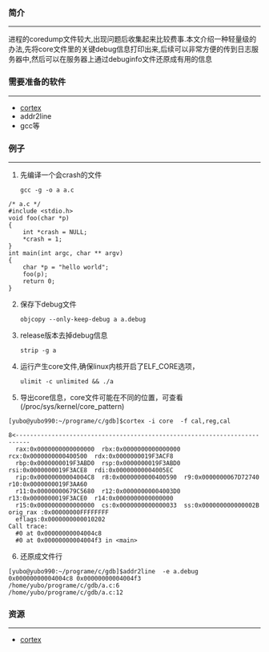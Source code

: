 ### 简介
---
进程的coredump文件较大,出现问题后收集起来比较费事.本文介绍一种轻量级的办法,先将core文件里的关键debug信息打印出来,后续可以非常方便的传到日志服务器中,然后可以在服务器上通过debuginfo文件还原成有用的信息

### 需要准备的软件
---
* [cortex]
* addr2line
* gcc等


### 例子
---

1. 先编译一个会crash的文件

	`gcc -g -o a a.c`
```
/* a.c */
#include <stdio.h>
void foo(char *p)
{
	int *crash = NULL;
	*crash = 1;
}
int main(int argc, char ** argv)
{
	char *p = "hello world";
	foo(p);
	return 0;
}
```

2. 保存下debug文件

	`objcopy --only-keep-debug a a.debug`

3. release版本去掉debug信息

	`strip -g a`

4. 运行产生core文件,确保linux内核开启了ELF_CORE选项，

	`ulimit -c unlimited && ./a`

5. 导出core信息，core文件可能在不同的位置，可查看(/proc/sys/kernel/core_pattern)
```
[yubo@yubo990:~/programe/c/gdb]$cortex -i core  -f cal,reg,cal

8<--------------------------------------------------------------------------
  rax:0x0000000000000000  rbx:0x0000000000000000  rcx:0x0000000000400500  rdx:0x0000000019F3ACF8
  rbp:0x0000000019F3ABD0  rsp:0x0000000019F3ABD0  rsi:0x0000000019F3ACE8  rdi:0x00000000004005EC
  rip:0x00000000004004C8  r8:0x0000000000400590  r9:0x0000000067D72740  r10:0x0000000019F3AA60
  r11:0x00000000679C5680  r12:0x00000000004003D0  r13:0x0000000019F3ACE0  r14:0x0000000000000000
  r15:0x0000000000000000  cs:0x0000000000000033  ss:0x000000000000002B  orig_rax :0x00000000FFFFFFFF
  eflags:0x0000000000010202
Call trace:
  #0 at 0x00000000004004c8
  #0 at 0x00000000004004f3 in <main>
```


6. 还原成文件行
```
[yubo@yubo990:~/programe/c/gdb]$addr2line  -e a.debug  0x00000000004004c8 0x00000000004004f3
/home/yubo/programe/c/gdb/a.c:6
/home/yubo/programe/c/gdb/a.c:12
```


### 资源
---
* [cortex]


[cortex]: https://code.google.com/p/cortex-tool/downloads/list  "cortex"